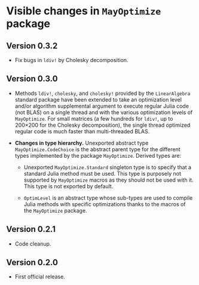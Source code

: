 # Visible changes in `MayOptimize` package

## Version 0.3.2

* Fix bugs in `ldiv!` by Cholesky decomposition.

## Version 0.3.0

* Methods `ldiv!`, `cholesky`, and `cholesky!` provided by the `LinearAlgebra`
  standard package have been extended to take an optimization level and/or
  algorithm supplemental argument to execute regular Julia code (not BLAS) on a
  single thread and with the various optimization levels of `MayOptimize`.  For
  small matrices (a few hundreds for `ldiv!`, up to 200×200 for the Cholesky
  decomposition), the single thread optimized regular code is much faster than
  multi-threaded BLAS.

* **Changes in type hierarchy.** Unexported abstract type
  `MayOptimize.CodeChoice` is the abstract parent type for the different types
  implemented by the package `MayOptimize`. Derived types are:

  - Unexported `MayOptimize.Standard` singleton type is to specify that a
    standard Julia method must be used.  This type is purposely not supported
    by `MayOptimize` macros as they should not be used with it.  This type is
    not exported by default.

  - `OptimLevel` is an abstract type whose sub-types are used to compile
    Julia methods with specific optimizations thanks to the macros of the
    `MayOptimize` package.

## Version 0.2.1

* Code cleanup.


## Version 0.2.0

* First official release.
